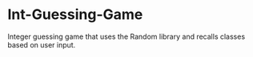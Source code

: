 # Int-Guessing-Game
Integer guessing game that uses the Random library and recalls classes based on user input.
